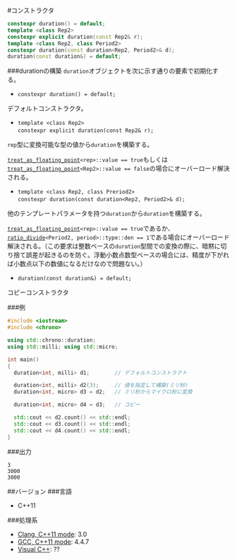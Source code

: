 #コンストラクタ
```cpp
constexpr duration() = default;
template <class Rep2>
constexpr explicit duration(const Rep2& r);
template <class Rep2, class Period2>
constexpr duration(const duration<Rep2, Period2>& d);
duration(const duration&) = default;
```

###durationの構築
`duration`オブジェクトを次に示す通りの要素で初期化する。

- `constexpr duration() = default;`

デフォルトコンストラクタ。

- `template <class Rep2>`<br/>`constexpr explicit duration(const Rep2& r);`

`rep`型に変換可能な型の値から`duration`を構築する。

[`treat_as_floating_point`](/reference/chrono/treat_as_floating_point.md)`<rep>::value == true`もしくは[`treat_as_floating_point`](/reference/chrono/treat_as_floating_point.md)`<Rep2>::value == false`の場合にオーバーロード解決される。

- `template <class Rep2, class Preriod2>`<br/>`constexpr duration(const duration<Rep2, Period2>& d);`

他のテンプレートパラメータを持つ`duration`から`duration`を構築する。

[`treat_as_floating_point`](/reference/chrono/treat_as_floating_point.md)`<rep>::value == true`であるか、[`ratio_divide`](/reference/ratio/ratio_divide.md)`<Period2, period>::type::den == 1`である場合にオーバーロード解決される。（この要求は整数ベースの`duration`型間での変換の際に、暗黙に切り捨て誤差が起きるのを防ぐ。浮動小数点数型ベースの場合には、精度が下がれば小数点以下の数値になるだけなので問題ない。）

- `duration(const duration&) = default;`

コピーコンストラクタ


###例
```cpp
#include <iostream>
#include <chrono>

using std::chrono::duration;
using std::milli; using std::micro;

int main()
{
  duration<int, milli> d1;        // デフォルトコンストラクト

  duration<int, milli> d2(3);     // 値を指定して構築(ミリ秒)
  duration<int, micro> d3 = d2;   // ミリ秒からマイクロ秒に変換

  duration<int, micro> d4 = d3;   // コピー

  std::cout << d2.count() << std::endl;
  std::cout << d3.count() << std::endl;
  std::cout << d4.count() << std::endl;
}
```

###出力
```
3
3000
3000
```

##バージョン
###言語
- C++11

###処理系
- [Clang, C++11 mode](/implementation.md#clang): 3.0
- [GCC, C++11 mode](/implementation.md#gcc): 4.4.7
- [Visual C++](/implementation.md#visual_cpp): ??


